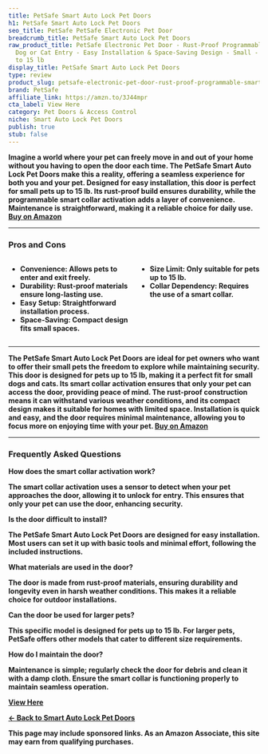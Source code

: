 ```yaml
---
title: PetSafe Smart Auto Lock Pet Doors
h1: PetSafe Smart Auto Lock Pet Doors
seo_title: PetSafe PetSafe Electronic Pet Door
breadcrumb_title: PetSafe Smart Auto Lock Pet Doors
raw_product_title: PetSafe Electronic Pet Door - Rust-Proof Programmable Smart Collar-Activated
  Dog or Cat Entry - Easy Installation & Space-Saving Design - Small - Fits Pets Up
  to 15 lb
display_title: PetSafe Smart Auto Lock Pet Doors
type: review
product_slug: petsafe-electronic-pet-door-rust-proof-programmable-smart-collar-activa-8e506ce9
brand: PetSafe
affiliate_link: https://amzn.to/3J44mpr
cta_label: View Here
category: Pet Doors & Access Control
niche: Smart Auto Lock Pet Doors
publish: true
stub: false
---
```


<div id="intro" class="full-width">
  <p><strong>Imagine a world where your pet can freely move in and out of your home without you having to open the door each time. The PetSafe Smart Auto Lock Pet Doors make this a reality, offering a seamless experience for both you and your pet. Designed for easy installation, this door is perfect for small pets up to 15 lb. Its rust-proof build ensures durability, while the programmable smart collar activation adds a layer of convenience. Maintenance is straightforward, making it a reliable choice for daily use. <a href="https://amzn.to/3J44mpr" rel="nofollow sponsored noopener" target="_blank"><strong>Buy on Amazon</strong></a></p>
</div>

<hr />
<h3 id="pros-cons">Pros and Cons</h3>
<div class="pc-grid" style="display:grid;grid-template-columns:1fr 1fr;gap:16px;">
  <ul>
    <li><strong>Convenience:</strong> Allows pets to enter and exit freely.</li>
    <li><strong>Durability:</strong> Rust-proof materials ensure long-lasting use.</li>
    <li><strong>Easy Setup:</strong> Straightforward installation process.</li>
    <li><strong>Space-Saving:</strong> Compact design fits small spaces.</li>
  </ul>
  <ul>
    <li><strong>Size Limit:</strong> Only suitable for pets up to 15 lb.</li>
    <li><strong>Collar Dependency:</strong> Requires the use of a smart collar.</li>
  </ul>
</div>
<hr />

<div class="full-width">
  <p>The PetSafe Smart Auto Lock Pet Doors are ideal for pet owners who want to offer their small pets the freedom to explore while maintaining security. This door is designed for pets up to 15 lb, making it a perfect fit for small dogs and cats. Its smart collar activation ensures that only your pet can access the door, providing peace of mind. The rust-proof construction means it can withstand various weather conditions, and its compact design makes it suitable for homes with limited space. Installation is quick and easy, and the door requires minimal maintenance, allowing you to focus more on enjoying time with your pet. <a href="https://amzn.to/3J44mpr" rel="nofollow sponsored noopener" target="_blank"><strong>Buy on Amazon</strong></a></p>
</div>

<hr />
<h3 id="faqs">Frequently Asked Questions</h3>

<p><strong>How does the smart collar activation work?</strong></p>
<p>The smart collar activation uses a sensor to detect when your pet approaches the door, allowing it to unlock for entry. This ensures that only your pet can use the door, enhancing security.</p>

<p><strong>Is the door difficult to install?</strong></p>
<p>The PetSafe Smart Auto Lock Pet Doors are designed for easy installation. Most users can set it up with basic tools and minimal effort, following the included instructions.</p>

<p><strong>What materials are used in the door?</strong></p>
<p>The door is made from rust-proof materials, ensuring durability and longevity even in harsh weather conditions. This makes it a reliable choice for outdoor installations.</p>

<p><strong>Can the door be used for larger pets?</strong></p>
<p>This specific model is designed for pets up to 15 lb. For larger pets, PetSafe offers other models that cater to different size requirements.</p>

<p><strong>How do I maintain the door?</strong></p>
<p>Maintenance is simple; regularly check the door for debris and clean it with a damp cloth. Ensure the smart collar is functioning properly to maintain seamless operation.</p>
<p><a class="btn" href="https://amzn.to/3J44mpr" target="_blank" rel="nofollow sponsored noopener">View Here</a></p>
<p><a href="/roundups/pet-doors-access-control/smart-auto-lock-pet-doors/">← Back to Smart Auto Lock Pet Doors</a></p>
<aside class="disclosure">This page may include sponsored links. As an Amazon Associate, this site may earn from qualifying purchases.</aside>
